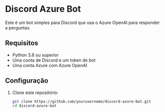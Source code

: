 # Discord Azure Bot

Este é um bot simples para Discord que usa o Azure OpenAI para responder a perguntas.

## Requisitos

- Python 3.8 ou superior
- Uma conta de Discord e um token de bot
- Uma conta Azure com Azure OpenAI

## Configuração

1. Clone este repositório:
   ```bash
   git clone https://github.com/yourusername/discord-azure-bot.git
   cd discord-azure-bot
